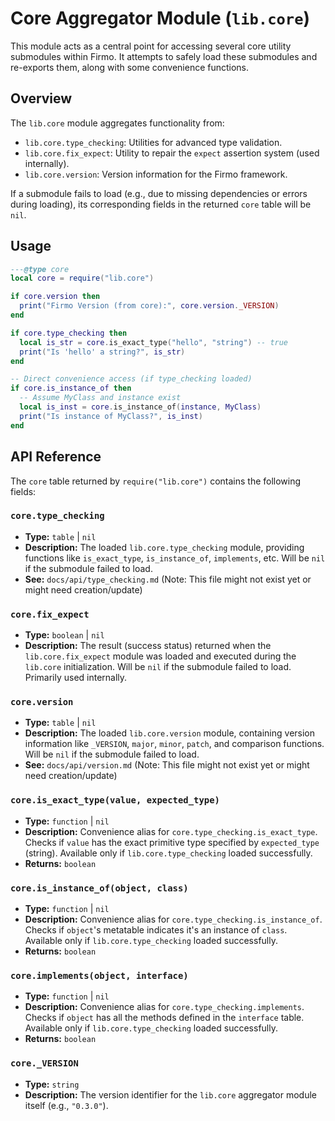# Core Aggregator Module (`lib.core`)

This module acts as a central point for accessing several core utility submodules within Firmo. It attempts to safely load these submodules and re-exports them, along with some convenience functions.

## Overview

The `lib.core` module aggregates functionality from:

- `lib.core.type_checking`: Utilities for advanced type validation.
- `lib.core.fix_expect`: Utility to repair the `expect` assertion system (used internally).
- `lib.core.version`: Version information for the Firmo framework.

If a submodule fails to load (e.g., due to missing dependencies or errors during loading), its corresponding fields in the returned `core` table will be `nil`.

## Usage

```lua
---@type core
local core = require("lib.core")

if core.version then
  print("Firmo Version (from core):", core.version._VERSION)
end

if core.type_checking then
  local is_str = core.is_exact_type("hello", "string") -- true
  print("Is 'hello' a string?", is_str)
end

-- Direct convenience access (if type_checking loaded)
if core.is_instance_of then
  -- Assume MyClass and instance exist
  local is_inst = core.is_instance_of(instance, MyClass)
  print("Is instance of MyClass?", is_inst)
end
```

## API Reference

The `core` table returned by `require("lib.core")` contains the following fields:

### `core.type_checking`

- **Type:** `table` | `nil`
- **Description:** The loaded `lib.core.type_checking` module, providing functions like `is_exact_type`, `is_instance_of`, `implements`, etc. Will be `nil` if the submodule failed to load.
- **See:** `docs/api/type_checking.md` (Note: This file might not exist yet or might need creation/update)

### `core.fix_expect`

- **Type:** `boolean` | `nil`
- **Description:** The result (success status) returned when the `lib.core.fix_expect` module was loaded and executed during the `lib.core` initialization. Will be `nil` if the submodule failed to load. Primarily used internally.

### `core.version`

- **Type:** `table` | `nil`
- **Description:** The loaded `lib.core.version` module, containing version information like `_VERSION`, `major`, `minor`, `patch`, and comparison functions. Will be `nil` if the submodule failed to load.
- **See:** `docs/api/version.md` (Note: This file might not exist yet or might need creation/update)

### `core.is_exact_type(value, expected_type)`

- **Type:** `function` | `nil`
- **Description:** Convenience alias for `core.type_checking.is_exact_type`. Checks if `value` has the exact primitive type specified by `expected_type` (string). Available only if `lib.core.type_checking` loaded successfully.
- **Returns:** `boolean`

### `core.is_instance_of(object, class)`

- **Type:** `function` | `nil`
- **Description:** Convenience alias for `core.type_checking.is_instance_of`. Checks if `object`'s metatable indicates it's an instance of `class`. Available only if `lib.core.type_checking` loaded successfully.
- **Returns:** `boolean`

### `core.implements(object, interface)`

- **Type:** `function` | `nil`
- **Description:** Convenience alias for `core.type_checking.implements`. Checks if `object` has all the methods defined in the `interface` table. Available only if `lib.core.type_checking` loaded successfully.
- **Returns:** `boolean`

### `core._VERSION`

- **Type:** `string`
- **Description:** The version identifier for the `lib.core` aggregator module itself (e.g., `"0.3.0"`).
